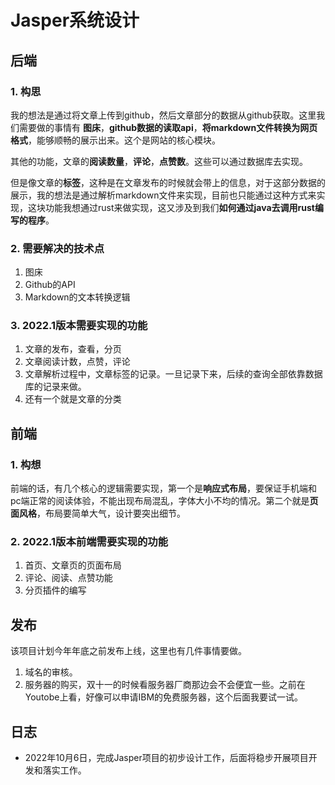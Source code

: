 # Jasper系统设计

## 后端

### 1. 构思

我的想法是通过将文章上传到github，然后文章部分的数据从github获取。这里我们需要做的事情有 **图床**，**github数据的读取api**，**将markdown文件转换为网页格式**，能够顺畅的展示出来。这个是网站的核心模块。

其他的功能，文章的**阅读数量**，**评论**，**点赞数**。这些可以通过数据库去实现。

但是像文章的**标签**，这种是在文章发布的时候就会带上的信息，对于这部分数据的展示，我的想法是通过解析markdown文件来实现，目前也只能通过这种方式来实现，这块功能我想通过rust来做实现，这又涉及到我们**如何通过java去调用rust编写的程序**。

### 2. 需要解决的技术点

1. 图床
2. Github的API
3. Markdown的文本转换逻辑

### 3. 2022.1版本需要实现的功能

1. 文章的发布，查看，分页
2. 文章阅读计数，点赞，评论
3. 文章解析过程中，文章标签的记录。一旦记录下来，后续的查询全部依靠数据库的记录来做。
4. 还有一个就是文章的分类

## 前端

### 1. 构想

前端的话，有几个核心的逻辑需要实现，第一个是**响应式布局**，要保证手机端和pc端正常的阅读体验，不能出现布局混乱，字体大小不均的情况。第二个就是**页面风格**，布局要简单大气，设计要突出细节。

### 2. 2022.1版本前端需要实现的功能

1. 首页、文章页的页面布局
2. 评论、阅读、点赞功能
3. 分页插件的编写

## 发布

该项目计划今年年底之前发布上线，这里也有几件事情要做。

1. 域名的审核。
2. 服务器的购买，双十一的时候看服务器厂商那边会不会便宜一些。之前在Youtobe上看，好像可以申请IBM的免费服务器，这个后面我要试一试。

## 日志

* 2022年10月6日，完成Jasper项目的初步设计工作，后面将稳步开展项目开发和落实工作。
